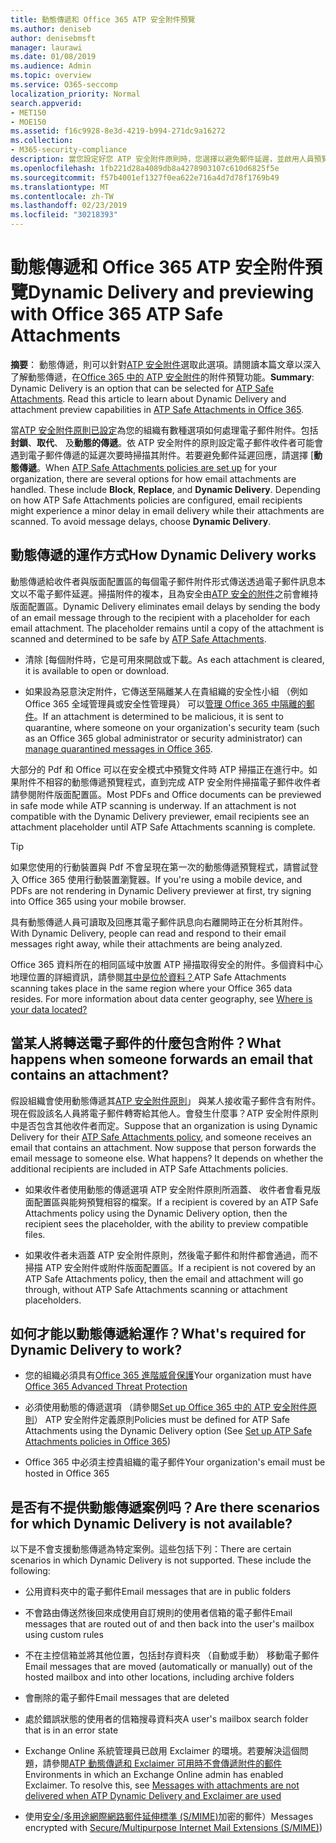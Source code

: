 ```yaml
---
title: 動態傳遞和 Office 365 ATP 安全附件預覽
ms.author: deniseb
author: denisebmsft
manager: laurawi
ms.date: 01/08/2019
ms.audience: Admin
ms.topic: overview
ms.service: O365-seccomp
localization_priority: Normal
search.appverid:
- MET150
- MOE150
ms.assetid: f16c9928-8e3d-4219-b994-271dc9a16272
ms.collection:
- M365-security-compliance
description: 當您設定好您 ATP 安全附件原則時，您選擇以避免郵件延遲，並啟用人員預覽會掃描附件的動態傳遞。
ms.openlocfilehash: 1fb221d28a4089db8a4278903107c610d6825f5e
ms.sourcegitcommit: f57b4001ef1327f0ea622e716a4d7d78f1769b49
ms.translationtype: MT
ms.contentlocale: zh-TW
ms.lasthandoff: 02/23/2019
ms.locfileid: "30218393"
---
```

# <a name="dynamic-delivery-and-previewing-with-office-365-atp-safe-attachments"></a><span data-ttu-id="17060-103">動態傳遞和 Office 365 ATP 安全附件預覽</span><span class="sxs-lookup"><span data-stu-id="17060-103">Dynamic Delivery and previewing with Office 365 ATP Safe Attachments</span></span>

<span data-ttu-id="17060-p101">**摘要**： 動態傳遞，則可以針對[ATP 安全附件](atp-safe-attachments.md)選取此選項。請閱讀本篇文章以深入了解動態傳遞，在[Office 365 中的 ATP 安全附件](atp-safe-attachments.md)的附件預覽功能。</span><span class="sxs-lookup"><span data-stu-id="17060-p101">**Summary**: Dynamic Delivery is an option that can be selected for [ATP Safe Attachments](atp-safe-attachments.md). Read this article to learn about Dynamic Delivery and attachment preview capabilities in [ATP Safe Attachments in Office 365](atp-safe-attachments.md).</span></span>

<span data-ttu-id="17060-p102">當[ATP 安全附件原則已設定](set-up-atp-safe-attachments-policies.md)為您的組織有數種選項如何處理電子郵件附件。包括**封鎖**、**取代**、 及**動態的傳遞**。依 ATP 安全附件的原則設定電子郵件收件者可能會遇到電子郵件傳遞的延遲次要時掃描其附件。若要避免郵件延遲回應，請選擇 [**動態傳遞**。</span><span class="sxs-lookup"><span data-stu-id="17060-p102">When [ATP Safe Attachments policies are set up](set-up-atp-safe-attachments-policies.md) for your organization, there are several options for how email attachments are handled. These include **Block**, **Replace**, and **Dynamic Delivery**. Depending on how ATP Safe Attachments policies are configured, email recipients might experience a minor delay in email delivery while their attachments are scanned. To avoid message delays, choose **Dynamic Delivery**.</span></span>
  
## <a name="how-dynamic-delivery-works"></a><span data-ttu-id="17060-110">動態傳遞的運作方式</span><span class="sxs-lookup"><span data-stu-id="17060-110">How Dynamic Delivery works</span></span>
  
<span data-ttu-id="17060-p103">動態傳遞給收件者與版面配置區的每個電子郵件附件形式傳送透過電子郵件訊息本文以不電子郵件延遲。掃描附件的複本，且為安全由[ATP 安全的附件](atp-safe-attachments.md)之前會維持版面配置區。</span><span class="sxs-lookup"><span data-stu-id="17060-p103">Dynamic Delivery eliminates email delays by sending the body of an email message through to the recipient with a placeholder for each email attachment. The placeholder remains until a copy of the attachment is scanned and determined to be safe by [ATP Safe Attachments](atp-safe-attachments.md).</span></span> 

- <span data-ttu-id="17060-113">清除 [每個附件時，它是可用來開啟或下載。</span><span class="sxs-lookup"><span data-stu-id="17060-113">As each attachment is cleared, it is available to open or download.</span></span> 

- <span data-ttu-id="17060-114">如果設為惡意決定附件，它傳送至隔離某人在貴組織的安全性小組 （例如 Office 365 全域管理員或安全性管理員） 可以[管理 Office 365 中隔離的郵件](manage-quarantined-messages-and-files.md)。</span><span class="sxs-lookup"><span data-stu-id="17060-114">If an attachment is determined to be malicious, it is sent to quarantine, where someone on your organization's security team (such as an Office 365 global administrator or security administrator) can [manage quarantined messages in Office 365](manage-quarantined-messages-and-files.md).</span></span>

<span data-ttu-id="17060-p104">大部分的 Pdf 和 Office 可以在安全模式中預覽文件時 ATP 掃描正在進行中。如果附件不相容的動態傳遞預覽程式，直到完成 ATP 安全附件掃描電子郵件收件者請參閱附件版面配置區。</span><span class="sxs-lookup"><span data-stu-id="17060-p104">Most PDFs and Office documents can be previewed in safe mode while ATP scanning is underway. If an attachment is not compatible with the Dynamic Delivery previewer, email recipients see an attachment placeholder until ATP Safe Attachments scanning is complete.</span></span>

> [!TIP]
> <span data-ttu-id="17060-117">如果您使用的行動裝置與 Pdf 不會呈現在第一次的動態傳遞預覽程式，請嘗試登入 Office 365 使用行動裝置瀏覽器。</span><span class="sxs-lookup"><span data-stu-id="17060-117">If you're using a mobile device, and PDFs are not rendering in Dynamic Delivery previewer at first, try signing into Office 365 using your mobile browser.</span></span>

<span data-ttu-id="17060-118">具有動態傳遞人員可讀取及回應其電子郵件訊息向右離開時正在分析其附件。</span><span class="sxs-lookup"><span data-stu-id="17060-118">With Dynamic Delivery, people can read and respond to their email messages right away, while their attachments are being analyzed.</span></span> 

<span data-ttu-id="17060-p105">Office 365 資料所在的相同區域中放置 ATP 掃描取得安全的附件。多個資料中心地理位置的詳細資訊，請參閱[其中是位於資料？](https://products.office.com/where-is-your-data-located?geo=All)</span><span class="sxs-lookup"><span data-stu-id="17060-p105">ATP Safe Attachments scanning takes place in the same region where your Office 365 data resides. For more information about data center geography, see [Where is your data located?](https://products.office.com/where-is-your-data-located?geo=All)</span></span> 
  
## <a name="what-happens-when-someone-forwards-an-email-that-contains-an-attachment"></a><span data-ttu-id="17060-121">當某人將轉送電子郵件的什麼包含附件？</span><span class="sxs-lookup"><span data-stu-id="17060-121">What happens when someone forwards an email that contains an attachment?</span></span>

<span data-ttu-id="17060-p106">假設組織會使用動態傳遞其[ATP 安全附件原則](set-up-atp-safe-attachments-policies.md)」 與某人接收電子郵件含有附件。現在假設該名人員將電子郵件轉寄給其他人。會發生什麼事？ATP 安全附件原則中是否包含其他收件者而定。</span><span class="sxs-lookup"><span data-stu-id="17060-p106">Suppose that an organization is using Dynamic Delivery for their [ATP Safe Attachments policy](set-up-atp-safe-attachments-policies.md), and someone receives an email that contains an attachment. Now suppose that person forwards the email message to someone else. What happens? It depends on whether the additional recipients are included in ATP Safe Attachments policies.</span></span>
  
- <span data-ttu-id="17060-126">如果收件者使用動態的傳遞選項 ATP 安全附件原則所涵蓋、 收件者會看見版面配置區與能夠預覽相容的檔案。</span><span class="sxs-lookup"><span data-stu-id="17060-126">If a recipient is covered by an ATP Safe Attachments policy using the Dynamic Delivery option, then the recipient sees the placeholder, with the ability to preview compatible files.</span></span>
    
- <span data-ttu-id="17060-127">如果收件者未涵蓋 ATP 安全附件原則，然後電子郵件和附件都會通過，而不掃描 ATP 安全附件或附件版面配置區。</span><span class="sxs-lookup"><span data-stu-id="17060-127">If a recipient is not covered by an ATP Safe Attachments policy, then the email and attachment will go through, without ATP Safe Attachments scanning or attachment placeholders.</span></span>
    
## <a name="whats-required-for-dynamic-delivery-to-work"></a><span data-ttu-id="17060-128">如何才能以動態傳遞給運作？</span><span class="sxs-lookup"><span data-stu-id="17060-128">What's required for Dynamic Delivery to work?</span></span>

- <span data-ttu-id="17060-129">您的組織必須具有[Office 365 進階威脅保護](office-365-atp.md)</span><span class="sxs-lookup"><span data-stu-id="17060-129">Your organization must have [Office 365 Advanced Threat Protection](office-365-atp.md)</span></span>
    
- <span data-ttu-id="17060-130">必須使用動態的傳遞選項 （請參閱[Set up Office 365 中的 ATP 安全附件原則](set-up-atp-safe-attachments-policies.md)） ATP 安全附件定義原則</span><span class="sxs-lookup"><span data-stu-id="17060-130">Policies must be defined for ATP Safe Attachments using the Dynamic Delivery option (See [Set up ATP Safe Attachments policies in Office 365](set-up-atp-safe-attachments-policies.md))</span></span>
    
- <span data-ttu-id="17060-131">Office 365 中必須主控貴組織的電子郵件</span><span class="sxs-lookup"><span data-stu-id="17060-131">Your organization's email must be hosted in Office 365</span></span>
    
## <a name="are-there-scenarios-for-which-dynamic-delivery-is-not-available"></a><span data-ttu-id="17060-132">是否有不提供動態傳遞案例吗？</span><span class="sxs-lookup"><span data-stu-id="17060-132">Are there scenarios for which Dynamic Delivery is not available?</span></span>

<span data-ttu-id="17060-p107">以下是不會支援動態傳遞為特定案例。這些包括下列：</span><span class="sxs-lookup"><span data-stu-id="17060-p107">There are certain scenarios in which Dynamic Delivery is not supported. These include the following:</span></span>
  
- <span data-ttu-id="17060-135">公用資料夾中的電子郵件</span><span class="sxs-lookup"><span data-stu-id="17060-135">Email messages that are in public folders</span></span>
    
- <span data-ttu-id="17060-136">不會路由傳送然後回來成使用自訂規則的使用者信箱的電子郵件</span><span class="sxs-lookup"><span data-stu-id="17060-136">Email messages that are routed out of and then back into the user's mailbox using custom rules</span></span>
    
- <span data-ttu-id="17060-137">不在主控信箱並將其他位置，包括封存資料夾 （自動或手動） 移動電子郵件</span><span class="sxs-lookup"><span data-stu-id="17060-137">Email messages that are moved (automatically or manually) out of the hosted mailbox and into other locations, including archive folders</span></span>
    
- <span data-ttu-id="17060-138">會刪除的電子郵件</span><span class="sxs-lookup"><span data-stu-id="17060-138">Email messages that are deleted</span></span>
    
- <span data-ttu-id="17060-139">處於錯誤狀態的使用者的信箱搜尋資料夾</span><span class="sxs-lookup"><span data-stu-id="17060-139">A user's mailbox search folder that is in an error state</span></span>
    
- <span data-ttu-id="17060-p108">Exchange Online 系統管理員已啟用 Exclaimer 的環境。若要解決這個問題，請參閱[ATP 動態傳遞和 Exclaimer 可用時不會傳遞附件的郵件](https://support.microsoft.com/help/4014438/messages-with-attachments-are-not-delivered-when-atp-dynamic-delivery)</span><span class="sxs-lookup"><span data-stu-id="17060-p108">Environments in which an Exchange Online admin has enabled Exclaimer. To resolve this, see [Messages with attachments are not delivered when ATP Dynamic Delivery and Exclaimer are used](https://support.microsoft.com/help/4014438/messages-with-attachments-are-not-delivered-when-atp-dynamic-delivery)</span></span>

- <span data-ttu-id="17060-142">使用[安全/多用途網際網路郵件延伸標準 (S/MIME)](s-mime-for-message-signing-and-encryption.md)加密的郵件）</span><span class="sxs-lookup"><span data-stu-id="17060-142">Messages encrypted with [Secure/Multipurpose Internet Mail Extensions (S/MIME)](s-mime-for-message-signing-and-encryption.md))</span></span>

